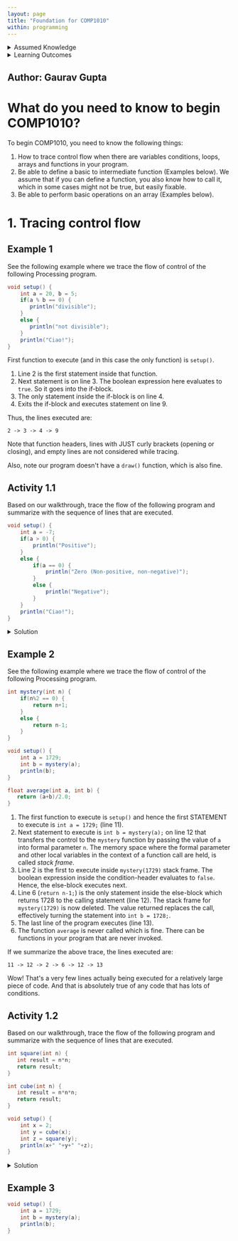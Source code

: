 ```yaml
---
layout: page
title: "Foundation for COMP1010"
within: programming
---
```


<details class="prereq" markdown="1"><summary>Assumed Knowledge</summary>

  * Variables
  * Conditions
  * Loops
  * Functions
  * Arrays
</details>

<details class="outcomes" markdown="1"><summary>Learning Outcomes</summary>

  * Understand any gaps in knowledge required to begin COMP1010 satisfactorily.

</details>

## Author: Gaurav Gupta

# What do you need to know to begin COMP1010?

To begin COMP1010, you need to know the following things:

1. How to trace control flow when there are variables conditions, loops, arrays and functions in your program.
2. Be able to define a basic to intermediate function (Examples below). We assume that if you can define a function, you also know how to call it, which in some cases might not be true, but easily fixable.
3. Be able to perform basic operations on an array (Examples below).

# 1. Tracing control flow

## Example 1

See the following example where we trace the flow of control of the following Processing program.

```java
void setup() {
	int a = 20, b = 5;
	if(a % b == 0) {
	   println("divisible");
	}
	else {
	   println("not divisible");
	}
	println("Ciao!");
}
```

First function to execute (and in this case the only function) is `setup()`. 

1. Line 2 is the first statement inside that function.
2. Next statement is on line 3. The boolean expression here evaluates to `true`. So it goes into the if-block.
3. The only statement inside the if-block is on line 4.
4. Exits the if-block and executes statement on line 9.

Thus, the lines executed are:

```
2 -> 3 -> 4 -> 9
```

Note that function headers, lines with JUST curly brackets (opening or closing), and empty lines are not considered while tracing.

Also, note our program doesn't have a `draw()` function, which is also fine.

## Activity 1.1

Based on our walkthrough, trace the flow of the following program and summarize with the sequence of lines that are executed.

```java
void setup() {
	int a = -7;
	if(a > 0) {
	   	println("Positive");
	}
	else {
		if(a == 0) {
			println("Zero (Non-positive, non-negative)");
		}
		else {
			println("Negative");
		}
	}
	println("Ciao!");
}
```

<details class="prereq" markdown="1"><summary>Solution</summary>
```
Lines 2 -> 3 -> 7 -> 11 -> 14
```
</details>

## Example 2

See the following example where we trace the flow of control of the following Processing program.

```java
int mystery(int n) {
	if(n%2 == 0) {
		return n+1;
	}
	else {
		return n-1;
	}
}

void setup() {
	int a = 1729;
	int b = mystery(a);
	println(b);
}

float average(int a, int b) {
   return (a+b)/2.0;
}
```

1. The first function to execute is `setup()` and hence the first STATEMENT to execute is `int a = 1729;` (line 11).
2. Next statement to execute is `int b = mystery(a);` on line 12 that transfers the control to the `mystery` function by passing the value of `a` into formal parameter `n`. The memory space where the formal parameter and other local variables in the context of a function call are held, is called *stack frame*.
3. Line 2 is the first to execute inside `mystery(1729)` stack frame. The boolean expression inside the condition-header evaluates to `false`. Hence, the else-block executes next.
4. Line 6 (`return n-1;`) is the only statement inside the else-block which returns 1728 to the calling statement (line 12). The stack frame for `mystery(1729)` is now deleted. The value returned replaces the call, effectively turning the statement into `int b = 1728;`. 
5. The last line of the program executes (line 13).
6. The function `average` is never called which is fine. There can be functions in your program that are never invoked.

If we summarize the above trace, the lines executed are:

```
11 -> 12 -> 2 -> 6 -> 12 -> 13
```

Wow! That's a very few lines actually being executed for a relatively large piece of code. And that is absolutely true of any code that has lots of conditions.

## Activity 1.2

Based on our walkthrough, trace the flow of the following program and summarize with the sequence of lines that are executed.

```java	
int square(int n) {
   int result = n*n;
   return result;
}

int cube(int n) {
   int result = n*n*n;
   return result;
}

void setup() {
	int x = 2;
	int y = cube(x);
	int z = square(y);
	println(x+" "+y+" "+z);
}
```

<details class="prereq" markdown="1"><summary>Solution</summary>
Lines 12 -> 13 -> 7 -> 8 -> 13 -> 14 -> 2 -> 3 -> 14 -> 15
</details>

## Example 3

```java
void setup() {
	int a = 1729;
	int b = mystery(a);
	println(b);
}
```
